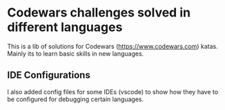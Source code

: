 # Codewars challenges solved in different languages

This is a lib of solutions for Codewars (https://www.codewars.com) katas. Mainly its to learn basic skills in new languages.

## IDE Configurations
I also added config files for some IDEs (vscode) to show how they have to be configured for debugging certain languages.

